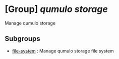 # [Group] _qumulo storage_

Manage qumulo storage

## Subgroups

- [file-system](/Commands/qumulo/storage/file-system/readme.md)
: Manage qumulo storage file system
